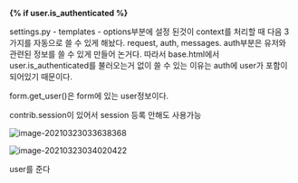 **{% if user.is_authenticated %}**

settings.py - templates - options부분에 설정 된것이 context를 처리할 때 다음 3가지를 자동으로 쓸 수 있게 해놨다. request, auth, messages. auth부분은 유저와 관련된 정보를 쓸 수 있게 만들어 논거다. 따라서 base.html에서 user.is_authenticated를 불러오는거 없이 쓸 수 있는 이유는 auth에 user가 포함이 되어있기 때문이다.

 

 form.get_user()은 form에 있는 user정보이다. 



contrib.session이 있어서 session 등록 안해도 사용가능



![image-20210323033638368](C:\Users\na0i\AppData\Roaming\Typora\typora-user-images\image-20210323033638368.png)





![image-20210323034020422](C:\Users\na0i\AppData\Roaming\Typora\typora-user-images\image-20210323034020422.png)

user를 준다